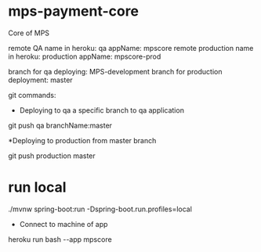 
# mps-payment-core
Core of MPS

remote QA name in heroku: qa appName: mpscore
remote production name in heroku: production appName: mpscore-prod

branch for qa deploying: MPS-development
branch for production deployment: master

git commands:

* Deploying to qa a specific branch to qa application

git push qa branchName:master

*Deploying to  production from master branch

git push production master

# run local

./mvnw spring-boot:run -Dspring-boot.run.profiles=local

* Connect to machine of app

heroku run bash --app mpscore



